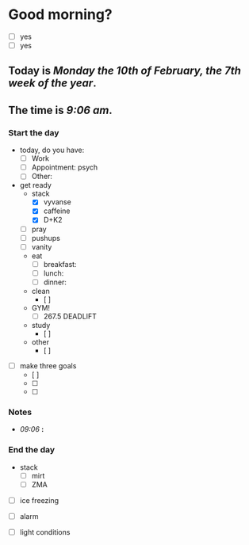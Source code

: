 # Good morning? 
* [ ] yes
* [ ] yes

## Today is ***Monday the 10th of February, the 7th week of the year***.
## The time is ***9:06 am***.
### Start the day
* today, do you have:
	* [ ] Work
	* [ ] Appointment: psych
	* [ ] Other:    

* get ready
	* stack
		* [x] vyvanse
		* [x] caffeine
		* [x] D+K2
	* [ ] pray
	* [ ] pushups
	* [ ] vanity
	* eat
		* [ ] breakfast:
		* [ ] lunch:
		* [ ] dinner:
	* clean
		* [ ] 
	* GYM!
		* [ ]  267.5 DEADLIFT
	* study
		* [ ] 
	* other
		* [ ] 
* [ ] make three goals
	* [ ]  
	* [ ]  
	* [ ] 

### Notes

* *09:06* **:**   


### End the day
* stack
	* [ ] mirt
	* [ ] ZMA
* [ ] ice freezing
* [ ] alarm
* [ ] light conditions


